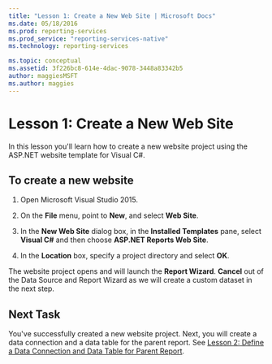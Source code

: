 ```yaml
---
title: "Lesson 1: Create a New Web Site | Microsoft Docs"
ms.date: 05/18/2016
ms.prod: reporting-services
ms.prod_service: "reporting-services-native"
ms.technology: reporting-services

ms.topic: conceptual
ms.assetid: 3f226bc8-614e-4dac-9078-3448a83342b5
author: maggiesMSFT
ms.author: maggies
---
```

# Lesson 1: Create a New Web Site
In this lesson you'll learn how to create a new website project using the ASP.NET website template for Visual C#.  
  
## To create a new website  
  
1.  Open Microsoft Visual Studio 2015.  
  
2.  On the **File** menu, point to **New**, and select **Web Site**.  
  
3.  In the **New Web Site** dialog box, in the **Installed Templates** pane, select **Visual C#** and then choose **ASP.NET Reports Web Site**.  
  
4.  In the **Location** box, specify a project directory and select **OK**.  
  
The website project opens and will launch the **Report Wizard**. **Cancel** out of the Data Source and Report Wizard as we will create a custom dataset in the next step.  
  
## Next Task  
You've successfully created a new website project. Next, you will create a data connection and a data table for the parent report. See [Lesson 2: Define a Data Connection and Data Table for Parent Report](../reporting-services/lesson-2-define-a-data-connection-and-data-table-for-parent-report.md).
